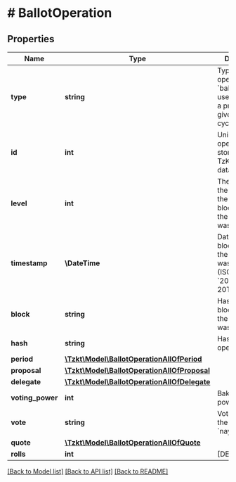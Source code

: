 # # BallotOperation

## Properties

Name | Type | Description | Notes
------------ | ------------- | ------------- | -------------
**type** | **string** | Type of the operation, &#x60;ballot&#x60; - is used to vote for a proposal in a given voting cycle | [optional]
**id** | **int** | Unique ID of the operation, stored in the TzKT indexer database | [optional]
**level** | **int** | The height of the block from the genesis block, in which the operation was included | [optional]
**timestamp** | **\DateTime** | Datetime of the block, in which the operation was included (ISO 8601, e.g. &#x60;2020-02-20T02:40:57Z&#x60;) | [optional]
**block** | **string** | Hash of the block, in which the operation was included | [optional]
**hash** | **string** | Hash of the operation | [optional]
**period** | [**\Tzkt\Model\BallotOperationAllOfPeriod**](BallotOperationAllOfPeriod.md) |  | [optional]
**proposal** | [**\Tzkt\Model\BallotOperationAllOfProposal**](BallotOperationAllOfProposal.md) |  | [optional]
**delegate** | [**\Tzkt\Model\BallotOperationAllOfDelegate**](BallotOperationAllOfDelegate.md) |  | [optional]
**voting_power** | **int** | Baker&#39;s voting power | [optional]
**vote** | **string** | Vote, given in the ballot (&#x60;yay&#x60;, &#x60;nay&#x60;, or &#x60;pass&#x60;) | [optional]
**quote** | [**\Tzkt\Model\BallotOperationAllOfQuote**](BallotOperationAllOfQuote.md) |  | [optional]
**rolls** | **int** | [DEPRECATED] | [optional]

[[Back to Model list]](../../README.md#models) [[Back to API list]](../../README.md#endpoints) [[Back to README]](../../README.md)
